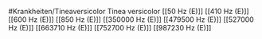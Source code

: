 #Krankheiten/Tineaversicolor
Tinea versicolor
[[50 Hz (E)]]
[[410 Hz (E)]]
[[600 Hz (E)]]
[[850 Hz (E)]]
[[350000 Hz (E)]]
[[479500 Hz (E)]]
[[527000 Hz (E)]]
[[663710 Hz (E)]]
[[752700 Hz (E)]]
[[987230 Hz (E)]]
